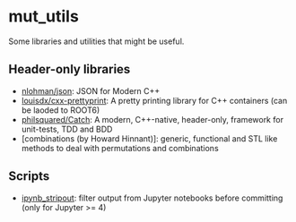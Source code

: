 # mut_utils

Some libraries and utilities that might be useful.


## Header-only libraries

  - [nlohman/json](https://github.com/nlohmann/json): JSON for Modern C++
  - [louisdx/cxx-prettyprint](https://github.com/louisdx/cxx-prettyprint): A pretty printing library for C++ containers (can be laoded to ROOT6)
  - [philsquared/Catch](https://github.com/philsquared/Catch): A modern, C++-native, header-only, framework for unit-tests, TDD and BDD
  - [combinations (by Howard Hinnant)]: generic, functional and STL like methods to deal with permutations and
  combinations

## Scripts

  - [ipynb_stripout](https://github.com/jond3k/ipynb_stripout): filter output from Jupyter
  notebooks before committing (only for Jupyter >= 4)

